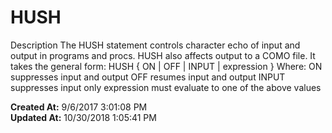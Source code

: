 # HUSH

Description The HUSH statement controls character echo of input and output in programs and procs. HUSH also affects output to a COMO file. It takes the general form: HUSH { ON | OFF | INPUT | expression } Where: ON suppresses input and output OFF resumes input and output INPUT suppresses input only expression must evaluate to one of the above values  

**Created At:** 9/6/2017 3:01:08 PM  
**Updated At:** 10/30/2018 1:05:41 PM  

